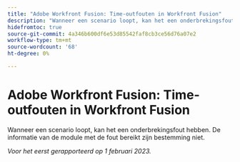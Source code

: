 ```yaml
---
title: "Adobe Workfront Fusion: Time-outfouten in Workfront Fusion"
description: "Wanneer een scenario loopt, kan het een onderbrekingsfout hebben. De informatie van de module met de fout bereikt zijn bestemming niet."
hidefromtoc: true
source-git-commit: 4a346b600df6e53d85542faf8cb3ce56d76a07e2
workflow-type: tm+mt
source-wordcount: '68'
ht-degree: 0%

---
```



# Adobe Workfront Fusion: Time-outfouten in Workfront Fusion

Wanneer een scenario loopt, kan het een onderbrekingsfout hebben. De informatie van de module met de fout bereikt zijn bestemming niet.

_Voor het eerst gerapporteerd op 1 februari 2023._

